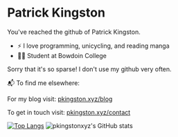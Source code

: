 # Patrick Kingston

You've reached the github of Patrick Kingston.

 - :zap: I love programming, unicycling, and reading manga
 - :polar_bear: Student at Bowdoin College

Sorry that it's so sparse! I don't use my github very often.

📬 To find me elsewhere:

For my blog visit: [pkingston.xyz/blog](https://pkingston.xyz/blog/)

To get in touch visit: [pkingston.xyz/contact](https://pkingston.xyz/contact/)

[![Top Langs](https://github-readme-stats.vercel.app/api/top-langs/?username=pkingstonxyz&count_private=true&theme=tokyonight)](https://github.com/anuraghazra/github-readme-stats)
![pkingstonxyz's GitHub stats](https://github-readme-stats.vercel.app/api?username=pkingstonxyz&show_icons=true&theme=tokyonight)

<!---
pkingstonxyz/pkingstonxyz is a ✨ special ✨ repository because its `README.md` (this file) appears on your GitHub profile.
You can click the Preview link to take a look at your changes.
--->
